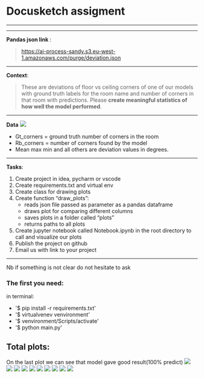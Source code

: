 # Docusketch assigment
---
---

**Pandas json link** :
>https://ai-process-sandy.s3.eu-west-1.amazonaws.com/purge/deviation.json
***
**Context**:
>These are deviations of floor vs ceiling corners of one of our models with ground truth labels
for the room name and number of corners in that room with predictions. Please **create
meaningful statistics of how well the model performed**.
***
**Data**
![](table.png)

* Gt_corners = ground truth number of corners in the room
* Rb_corners = number of corners found by the model
* Mean max min and all others are deviation values in degrees.
***

**Tasks**:
1. Create project in idea, pycharm or vscode
2. Create requirements.txt and virtual env
3. Create class for drawing plots
4. Create function “draw_plots”:
    * reads json file passed as parameter as a pandas dataframe
    * draws plot for comparing different columns
    * saves plots in a folder called “plots”
    * returns paths to all plots
5. Create jupyter notebook called Notebook.ipynb in the root directory to call and visualize our
   plots
6. Publish the project on github
7. Email us with link to your project
***
Nb if something is not clear do not hesitate to ask


### The first you need:
in terminal:
   * '$ pip install -r requirements.txt'
   * '$ virtualvenev venvironment'
   * '$ venvironment/Scripts/activate'
   * '$ python main.py'

## Total plots:
On the last plot we can see that model gave good result(100% predict)
![](plots/ceiling_max_floor_max.png)
![](plots/ceiling_mean_floor_mean.png)
![](plots/ceiling_min_floor_min.png)
![](plots/mean_floor_mean.png)
![](plots/max_ceiling_max.png)
![](plots/max_floor_max.png)
![](plots/mean_ceiling_mean.png)
![](plots/min_ceiling_min.png)
![](plots/min_floor_min.png)
![](plots/confusion_matrix.png)



